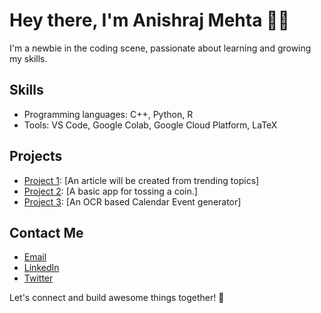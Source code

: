 <!--
**anishrajmehta/anishrajmehta** is a ✨ _special_ ✨ repository because its `README.md` (this file) appears on your GitHub profile.

Here are some ideas to get you started:

- 🔭 I’m currently working on ...
- 🌱 I’m currently learning ...
- 👯 I’m looking to collaborate on ...
- 🤔 I’m looking for help with ...
- 💬 Ask me about ...
- 📫 How to reach me: ...
- 😄 Pronouns: ...
- ⚡ Fun fact: ...
-->

# Hey there, I'm Anishraj Mehta 👋🏼

I'm a newbie in the coding scene, passionate about learning and growing my skills. 

## Skills

- Programming languages: C++, Python, R
- Tools: VS Code, Google Colab, Google Cloud Platform, LaTeX

## Projects

- [Project 1](https://github.com/anishrajmehta/news-article): [An article will be created from trending topics]
- [Project 2](https://github.com/anishrajmehta/Flip-a-coin): [A basic app for tossing a coin.]
- [Project 3](https://github.com/anishrajmehta/caendar-snap): [An OCR based Calendar Event generator]

## Contact Me

- [Email](mailto:anishrajmehta@icloud.com)
- [LinkedIn](https://www.linkedin.com/in/anishraj-mehta)
- [Twitter](https://twitter.com/AnishrajMehta)

Let's connect and build awesome things together! 🚀
